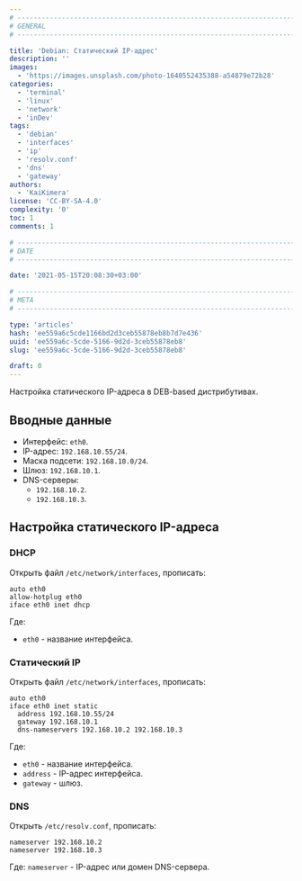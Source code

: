 ```yaml
---
# -------------------------------------------------------------------------------------------------------------------- #
# GENERAL
# -------------------------------------------------------------------------------------------------------------------- #

title: 'Debian: Статический IP-адрес'
description: ''
images:
  - 'https://images.unsplash.com/photo-1640552435388-a54879e72b28'
categories:
  - 'terminal'
  - 'linux'
  - 'network'
  - 'inDev'
tags:
  - 'debian'
  - 'interfaces'
  - 'ip'
  - 'resolv.conf'
  - 'dns'
  - 'gateway'
authors:
  - 'KaiKimera'
license: 'CC-BY-SA-4.0'
complexity: '0'
toc: 1
comments: 1

# -------------------------------------------------------------------------------------------------------------------- #
# DATE
# -------------------------------------------------------------------------------------------------------------------- #

date: '2021-05-15T20:08:30+03:00'

# -------------------------------------------------------------------------------------------------------------------- #
# META
# -------------------------------------------------------------------------------------------------------------------- #

type: 'articles'
hash: 'ee559a6c5cde1166bd2d3ceb55878eb8b7d7e436'
uuid: 'ee559a6c-5cde-5166-9d2d-3ceb55878eb8'
slug: 'ee559a6c-5cde-5166-9d2d-3ceb55878eb8'

draft: 0
---
```


Настройка статического IP-адреса в DEB-based дистрибутивах.

<!--more-->

## Вводные данные

- Интерфейс: `eth0`.
- IP-адрес: `192.168.10.55/24`.
- Маска подсети: `192.168.10.0/24`.
- Шлюз: `192.168.10.1`.
- DNS-серверы:
  - `192.168.10.2`.
  - `192.168.10.3`.

## Настройка статического IP-адреса

### DHCP

Открыть файл `/etc/network/interfaces`, прописать:

```
auto eth0
allow-hotplug eth0
iface eth0 inet dhcp
```

Где:
- `eth0` - название интерфейса.

### Статический IP

Открыть файл `/etc/network/interfaces`, прописать:

```
auto eth0
iface eth0 inet static
  address 192.168.10.55/24
  gateway 192.168.10.1
  dns-nameservers 192.168.10.2 192.168.10.3
```

Где:
- `eth0` - название интерфейса.
- `address` - IP-адрес интерфейса.
- `gateway` - шлюз.

### DNS

Открыть `/etc/resolv.conf`, прописать:

```
nameserver 192.168.10.2
nameserver 192.168.10.3
```

Где:
`nameserver` - IP-адрес или домен DNS-сервера.
